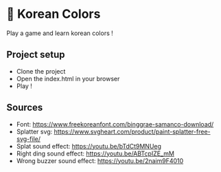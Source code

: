 # 🎨 Korean Colors

Play a game and learn korean colors !

## Project setup

- Clone the project
- Open the index.html in your browser
- Play !

## Sources

- Font: https://www.freekoreanfont.com/binggrae-samanco-download/
- Splatter svg: https://www.svgheart.com/product/paint-splatter-free-svg-file/
- Splat sound effect: https://youtu.be/bTdCt9MNUeg
- Right ding sound effect: https://youtu.be/ABTcpIZE_mM
- Wrong buzzer sound effect: https://youtu.be/2naim9F4010
